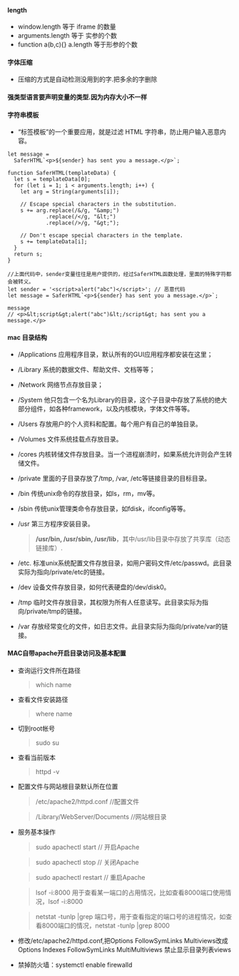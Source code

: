#### length
- window.length 等于 iframe 的数量
- arguments.length 等于 实参的个数
- function a(b,c){}  a.length 等于形参的个数

#### 字体压缩
- 压缩的方式是自动检测没用到的字.把多余的字删除

#### 强类型语言要声明变量的类型.因为内存大小不一样

#### 字符串模板
- “标签模板”的一个重要应用，就是过滤 HTML 字符串，防止用户输入恶意内容。
```
let message =
  SaferHTML`<p>${sender} has sent you a message.</p>`;

function SaferHTML(templateData) {
  let s = templateData[0];
  for (let i = 1; i < arguments.length; i++) {
    let arg = String(arguments[i]);

    // Escape special characters in the substitution.
    s += arg.replace(/&/g, "&amp;")
            .replace(/</g, "&lt;")
            .replace(/>/g, "&gt;");

    // Don't escape special characters in the template.
    s += templateData[i];
  }
  return s;
}
```

```
//上面代码中，sender变量往往是用户提供的，经过SaferHTML函数处理，里面的特殊字符都会被转义。
let sender = '<script>alert("abc")</script>'; // 恶意代码
let message = SaferHTML`<p>${sender} has sent you a message.</p>`;

message
// <p>&lt;script&gt;alert("abc")&lt;/script&gt; has sent you a message.</p>
```

#### mac 目录结构

- /Applications 应用程序目录，默认所有的GUI应用程序都安装在这里；

- /Library 系统的数据文件、帮助文件、文档等等；

- /Network 网络节点存放目录；

- /System 他只包含一个名为Library的目录，这个子目录中存放了系统的绝大部分组件，如各种framework，以及内核模块，字体文件等等。

- /Users 存放用户的个人资料和配置。每个用户有自己的单独目录。

- /Volumes 文件系统挂载点存放目录。

- /cores 内核转储文件存放目录。当一个进程崩溃时，如果系统允许则会产生转储文件。

- /private 里面的子目录存放了/tmp, /var, /etc等链接目录的目标目录。

- /bin 传统unix命令的存放目录，如ls，rm，mv等。

- /sbin 传统unix管理类命令存放目录，如fdisk，ifconfig等等。

- /usr 第三方程序安装目录。

  > **/usr/bin, /usr/sbin, /usr/lib**，其中/usr/lib目录中存放了共享库（动态链接库）.

- /etc. 标准unix系统配置文件存放目录，如用户密码文件/etc/passwd。此目录实际为指向/private/etc的链接。

- /dev 设备文件存放目录，如何代表硬盘的/dev/disk0。

- /tmp 临时文件存放目录，其权限为所有人任意读写。此目录实际为指向/private/tmp的链接。

- /var 存放经常变化的文件，如日志文件。此目录实际为指向/private/var的链接。

#### MAC自带apache开启目录访问及基本配置

- 查询运行文件所在路径

  > which name

- 查看文件安装路径

  > where name

- 切到root帐号

  > sudo su

- 查看当前版本

  > httpd -v

- 配置文件与网站根目录默认所在位置

  > /etc/apache2/httpd.conf //配置文件

  > /Library/WebServer/Documents //网站根目录

- 服务基本操作

  > sudo apachectl start // 开启Apache

  > sudo apachectl stop // 关闭Apache

  > sudo apachectl restart // 重启Apache

  > lsof -i:8000  用于查看某一端口的占用情况，比如查看8000端口使用情况，lsof -i:8000

  > netstat -tunlp |grep 端口号，用于查看指定的端口号的进程情况，如查看8000端口的情况，netstat -tunlp |grep 8000

- 修改/etc/apache2/httpd.conf,把Options FollowSymLinks Multiviews改成Options Indexes FollowSymLinks MultiMultiviews 禁止显示目录列表views

- 禁掉防火墙：systemctl enable firewalld